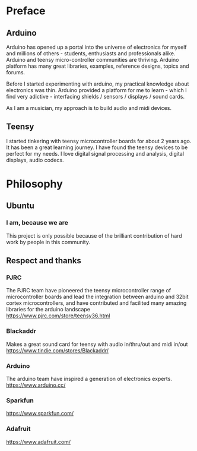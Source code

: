# Preface
## Arduino
Arduino has opened up a portal into the universe of electronics for myself and millions of others - students, enthusiasts and professionals alike. Arduino and teensy micro-controller communities are thriving. Arduino platform has many great libraries, examples, reference designs, topics and forums. 

Before I started experimenting with arduino, my practical knowledge about electronics was thin. Arduino provided a platform for me to learn - which I find very adictive - interfacing shields / sensors / displays / sound cards. 

As I am a musician, my approach is to build audio and midi devices.
## Teensy
I started tinkering with teensy microcontroller boards for about 2 years ago. It has been a great learning journey. I have found the teensy devices to be perfect for my needs. I love digital signal processing and analysis, digital displays, audio codecs. 

# Philosophy
## Ubuntu
### I am, because we are
This project is only possible because of the brilliant contribution of hard work by people in this community. 

## Respect and thanks
### PJRC
The PJRC team have pioneered the teensy microcontroller range of microcontroller boards and lead the integration between arduino and 32bit cortex microcontrollers, and have contributed and facilited many amazing libraries for the arduino landscape
https://www.pjrc.com/store/teensy36.html

### Blackaddr
Makes a great sound card for teensy with audio in/thru/out and midi in/out
https://www.tindie.com/stores/Blackaddr/

### Arduino
The arduino team have inspired a generation of electronics experts. 
https://www.arduino.cc/

### Sparkfun
https://www.sparkfun.com/

### Adafruit
https://www.adafruit.com/
